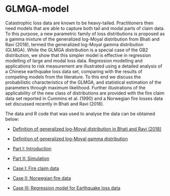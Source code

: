 # GLMGA-model


Catastrophic loss data are known to be heavy-tailed. Practitioners then need models that are able to capture both tail and modal parts of claim data. To this purpose, a new parametric family of loss distributions is proposed as a gamma mixture of the generalized log-Moyal distribution from Bhati and Ravi (2018), termed the generalized log-Moyal gamma distribution (GLMGA). While the GLMGA distribution is a special case of the GB2 distribution, we show that this simpler model is effective in regression modelling of large and modal loss data. Regression modelling and applications to risk measurement are illustrated using a detailed analysis of a Chinese earthquake loss data set, comparing with the results of competing models from the literature. To this end we discuss the probabilistic characteristics of the GLMGA, and statistical estimation of the parameters through maximum likelihood. Further illustrations of the applicability of the new class of distributions are provided with the fire claim data set reported in Cummins et al. (1990) and a Norwegian fire losses data set discussed recently in Bhati and Ravi (2018).



The data and R code that was used to analyse the data can be obtained below:

- [Definition of generalized log-Moyal distribution in Bhati and Ravi (2018)](https://github.com/lizhengxiao/GLMGA-model/blob/master/R%20code/0.%20definition%20of%20logmoyal%20distribution.r)

- [Definition of generalized log-Moyal gamma distribution](https://github.com/lizhengxiao/GLMGA-model/blob/master/R%20code/0.%20definition%20of%20logmoyal-gamma%20distribution.r)

- [Part I: Introduction](https://github.com/lizhengxiao/GLMGA-model/blob/master/R%20code/simulations.r)
- [Part II: Simulation](https://github.com/lizhengxiao/GLMGA-model/blob/master/R%20code/simulations.r)
- [Case I: Fire claim data](https://github.com/lizhengxiao/GLMGA-model/blob/master/R%20code/Case%20I%20-%20Fire%20claim%20data.r)
- [Case II: Norwegian fire data](https://github.com/lizhengxiao/GLMGA-model/blob/master/R%20code/Case%20I%20-%20Fire%20claim%20data.r)
- [Case III: Regression model for Earthquake loss data](https://github.com/lizhengxiao/GLMGA-model/blob/master/R%20code/Case%20II%20-%20Earthquake%20loss%20data.r)











